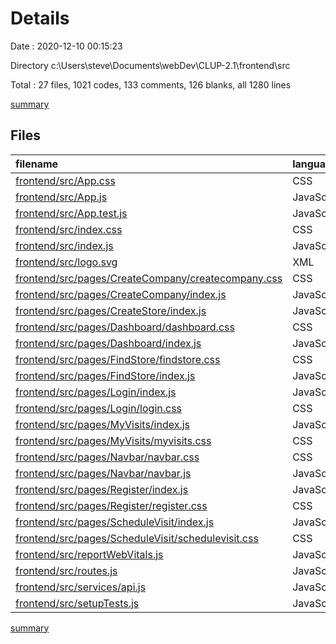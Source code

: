 # Details

Date : 2020-12-10 00:15:23

Directory c:\Users\steve\Documents\webDev\CLUP-2.1\frontend\src

Total : 27 files,  1021 codes, 133 comments, 126 blanks, all 1280 lines

[summary](results.md)

## Files
| filename | language | code | comment | blank | total |
| :--- | :--- | ---: | ---: | ---: | ---: |
| [frontend/src/App.css](/frontend/src/App.css) | CSS | 116 | 2 | 22 | 140 |
| [frontend/src/App.js](/frontend/src/App.js) | JavaScript | 10 | 0 | 3 | 13 |
| [frontend/src/App.test.js](/frontend/src/App.test.js) | JavaScript | 7 | 0 | 2 | 9 |
| [frontend/src/index.css](/frontend/src/index.css) | CSS | 12 | 0 | 2 | 14 |
| [frontend/src/index.js](/frontend/src/index.js) | JavaScript | 10 | 0 | 3 | 13 |
| [frontend/src/logo.svg](/frontend/src/logo.svg) | XML | 7 | 0 | 1 | 8 |
| [frontend/src/pages/CreateCompany/createcompany.css](/frontend/src/pages/CreateCompany/createcompany.css) | CSS | 11 | 0 | 2 | 13 |
| [frontend/src/pages/CreateCompany/index.js](/frontend/src/pages/CreateCompany/index.js) | JavaScript | 54 | 6 | 3 | 63 |
| [frontend/src/pages/CreateStore/index.js](/frontend/src/pages/CreateStore/index.js) | JavaScript | 142 | 14 | 6 | 162 |
| [frontend/src/pages/Dashboard/dashboard.css](/frontend/src/pages/Dashboard/dashboard.css) | CSS | 7 | 0 | 1 | 8 |
| [frontend/src/pages/Dashboard/index.js](/frontend/src/pages/Dashboard/index.js) | JavaScript | 54 | 4 | 6 | 64 |
| [frontend/src/pages/FindStore/findstore.css](/frontend/src/pages/FindStore/findstore.css) | CSS | 9 | 0 | 4 | 13 |
| [frontend/src/pages/FindStore/index.js](/frontend/src/pages/FindStore/index.js) | JavaScript | 74 | 8 | 7 | 89 |
| [frontend/src/pages/Login/index.js](/frontend/src/pages/Login/index.js) | JavaScript | 69 | 9 | 4 | 82 |
| [frontend/src/pages/Login/login.css](/frontend/src/pages/Login/login.css) | CSS | 14 | 0 | 2 | 16 |
| [frontend/src/pages/MyVisits/index.js](/frontend/src/pages/MyVisits/index.js) | JavaScript | 126 | 61 | 24 | 211 |
| [frontend/src/pages/MyVisits/myvisits.css](/frontend/src/pages/MyVisits/myvisits.css) | CSS | 10 | 0 | 4 | 14 |
| [frontend/src/pages/Navbar/navbar.css](/frontend/src/pages/Navbar/navbar.css) | CSS | 6 | 0 | 2 | 8 |
| [frontend/src/pages/Navbar/navbar.js](/frontend/src/pages/Navbar/navbar.js) | JavaScript | 37 | 4 | 2 | 43 |
| [frontend/src/pages/Register/index.js](/frontend/src/pages/Register/index.js) | JavaScript | 73 | 6 | 4 | 83 |
| [frontend/src/pages/Register/register.css](/frontend/src/pages/Register/register.css) | CSS | 4 | 0 | 0 | 4 |
| [frontend/src/pages/ScheduleVisit/index.js](/frontend/src/pages/ScheduleVisit/index.js) | JavaScript | 104 | 14 | 11 | 129 |
| [frontend/src/pages/ScheduleVisit/schedulevisit.css](/frontend/src/pages/ScheduleVisit/schedulevisit.css) | CSS | 18 | 0 | 5 | 23 |
| [frontend/src/reportWebVitals.js](/frontend/src/reportWebVitals.js) | JavaScript | 12 | 0 | 2 | 14 |
| [frontend/src/routes.js](/frontend/src/routes.js) | JavaScript | 29 | 0 | 1 | 30 |
| [frontend/src/services/api.js](/frontend/src/services/api.js) | JavaScript | 5 | 1 | 2 | 8 |
| [frontend/src/setupTests.js](/frontend/src/setupTests.js) | JavaScript | 1 | 4 | 1 | 6 |

[summary](results.md)